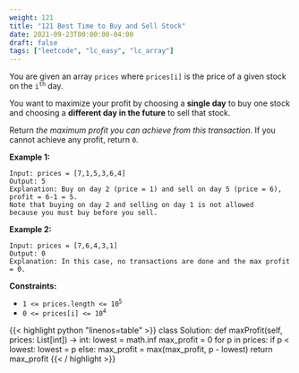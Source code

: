 ```yaml
---
weight: 121
title: "121 Best Time to Buy and Sell Stock"
date: 2021-09-23T00:00:00-04:00
draft: false
tags: ["leetcode", "lc_easy", "lc_array"]
---
```


You are given an array `prices` where `prices[i]` is the price of a given stock on the <code>i<sup>th</sup></code> day.

You want to maximize your profit by choosing a **single day** to buy one stock and choosing a **different day in the future** to sell that stock.

Return *the maximum profit you can achieve from this transaction*. If you cannot achieve any profit, return `0`.


**Example 1:**
```
Input: prices = [7,1,5,3,6,4]
Output: 5
Explanation: Buy on day 2 (price = 1) and sell on day 5 (price = 6),
profit = 6-1 = 5.
Note that buying on day 2 and selling on day 1 is not allowed
because you must buy before you sell.
```
**Example 2:**
```
Input: prices = [7,6,4,3,1]
Output: 0
Explanation: In this case, no transactions are done and the max profit = 0.
```

**Constraints:**

- <code>1 <= prices.length <= 10<sup>5</sup></code>
- <code>0 <= prices[i] <= 10<sup>4</sup></code>

<div class="tabs"></div>
<div class="tab-content">
<div id="python" class="lang">
{{< highlight python "linenos=table" >}}
class Solution:
    def maxProfit(self, prices: List[int]) -> int:
        lowest = math.inf
        max_profit = 0
        for p in prices:
            if p < lowest:
                lowest = p
            else:
                max_profit = max(max_profit, p - lowest)
        return max_profit
{{< / highlight >}}
</div>
</div>
